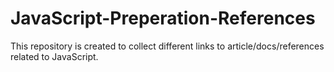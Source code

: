 # JavaScript-Preperation-References
This repository is created to collect different links to article/docs/references related to JavaScript.
